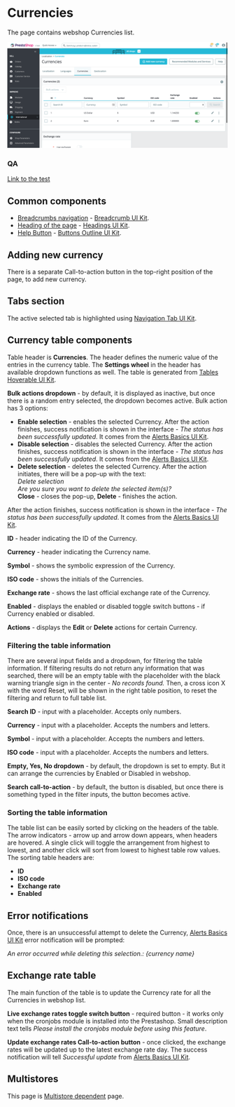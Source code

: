 # Currencies

The page contains webshop Currencies list.&#x20;

![Currencies interface](<../../../../../../.gitbook/assets/image (2) (1).png>)

### QA&#x20;

[Link to the test](https://build.prestashop-project.org/test-scenarios/scenarios/core/functional/bo/international/localization/currencies.html)

## Common components

* [Breadcrumbs navigation](../../../../common-components/breadcrumbs.md) - [Breadcrumb UI Kit](https://build.prestashop.com/prestashop-ui-kit/?path=/story/breadcrumb--breadcrumb).
* [Heading of the page](../../../../common-components/heading-of-the-page.md) - [Headings UI Kit](https://build.prestashop.com/prestashop-ui-kit/?path=/story/headings--headings).
* [Help Button](../../../../common-components/help-button.md) - [Buttons Outline UI Kit](https://build.prestashop.com/prestashop-ui-kit/?path=/story/buttons--outline).

## Adding new currency

There is a separate Call-to-action button in the top-right position of the page, to add new currency.

## Tabs section

The active selected tab is highlighted using [Navigation Tab UI Kit](https://build.prestashop.com/prestashop-ui-kit/?path=/story/navigation--navigation-tabs).

## Currency table components

Table header is **Currencies**. The header defines the numeric value of the entries in the currency table. The **Settings wheel** in the header has available dropdown functions as well. The table is generated from [Tables Hoverable UI Kit](https://build.prestashop.com/prestashop-ui-kit/?path=/story/tables--hoverable).

**Bulk actions dropdown** - by default, it is displayed as inactive, but once there is a random entry selected, the dropdown becomes active. Bulk action has 3 options:

* **Enable selection** - enables the selected Currency. After the action finishes, success notification is shown in the interface - _The status has been successfully updated_. It comes from the [Alerts Basics UI Kit](https://build.prestashop.com/prestashop-ui-kit/?path=/story/alerts--basics).
* **Disable selection** - disables the selected Currency. After the action finishes, success notification is shown in the interface - _The status has been successfully updated_. It comes from the [Alerts Basics UI Kit](https://build.prestashop.com/prestashop-ui-kit/?path=/story/alerts--basics).
* **Delete selection** - deletes the selected Currency. After the action initiates, there will be a pop-up with the text:\
  _Delete selection_\
  _Are you sure you want to delete the selected item(s)?_\
  **Close** - closes the pop-up, **Delete** - finishes the action.

After the action finishes, success notification is shown in the interface - _The status has been successfully updated_. It comes from the [Alerts Basics UI Kit](https://build.prestashop.com/prestashop-ui-kit/?path=/story/alerts--basics).&#x20;

**ID** - header indicating the ID of the Currency.

**Currency** - header indicating the Currency name.

**Symbol** - shows the symbolic expression of the Currency.

**ISO code** - shows the initials of the Currencies.

**Exchange rate** - shows the last official exchange rate of the Currency.

**Enabled** - displays the enabled or disabled toggle switch buttons - if Currency enabled or disabled.

**Actions** - displays the **Edit** or **Delete** actions for certain Currency.

### Filtering the table information

There are several input fields and a dropdown, for filtering the table information. If filtering results do not return any information that was searched, there will be an empty table with the placeholder  with the black warning triangle sign in the center - _No records found._ Then, a cross icon X with the word Reset, will be shown in the right table position, to reset the filtering and return to full table list.

**Search ID** - input with a placeholder. Accepts only numbers.

**Currency** - input with a placeholder. Accepts the numbers and letters.&#x20;

**Symbol** - input with a placeholder. Accepts the numbers and letters.

**ISO code** - input with a placeholder. Accepts the numbers and letters.

**Empty, Yes, No dropdown** - by default, the dropdown is set to empty. But it can arrange the currencies by Enabled or Disabled in webshop.

**Search call-to-action** - by default, the button is disabled, but once there is something typed in the filter inputs, the button becomes active.

### Sorting the table information

The table list can be easily sorted by clicking on the headers of the table. The arrow indicators - arrow up and arrow down appears, when headers are hovered. A single click will toggle the arrangement from highest to lowest, and another click will sort from lowest to highest table row values. The sorting table headers are:

* **ID**
* **ISO code**
* **Exchange rate**
* **Enabled**

## Error notifications

Once, there is an unsuccessful attempt to delete the Currency, [Alerts Basics UI Kit](https://build.prestashop.com/prestashop-ui-kit/?path=/story/alerts--basics) error notification will be prompted:

_An error occurred while deleting this selection.: {currency name}_

## Exchange rate table

The main function of the table is to update the Currency rate for all the Currencies in webshop list.

**Live exchange rates toggle switch button** - required button - it works only when the cronjobs module is installed into the Prestashop. Small description text tells _Please install the cronjobs module before using this feature_.

**Update exchange rates Call-to-action button** - once clicked, the exchange rates will be updated up to the latest exchange rate day. The success notification will tell _Successful update_ from [Alerts Basics UI Kit](https://build.prestashop.com/prestashop-ui-kit/?path=/story/alerts--basics).

## Multistores

This page is [Multistore dependent](../../../../common-components/multistores-dependent.md) page.
